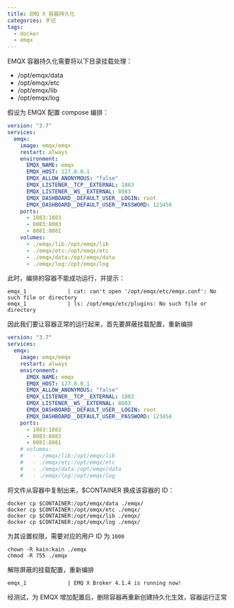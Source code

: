 ```yaml
---
title: EMQ X 容器持久化
categories: 手记
tags:
  - docker
  - emqx
---
```


EMQX 容器持久化需要将以下目录挂载处理：

- /opt/emqx/data
- /opt/emqx/etc
- /opt/emqx/lib
- /opt/emqx/log

<!-- more -->

假设为 EMQX 配置 compose 编排：

```yaml
version: "3.7"
services:
  emqx:
    image: emqx/emqx
    restart: always
    environment:
      EMQX_NAME: emqx
      EMQX_HOST: 127.0.0.1
      EMQX_ALLOW_ANONYMOUS: "false"
      EMQX_LISTENER__TCP__EXTERNAL: 1883
      EMQX_LISTENER__WS__EXTERNAL: 8083
      EMQX_DASHBOARD__DEFAULT_USER__LOGIN: root
      EMQX_DASHBOARD__DEFAULT_USER__PASSWORD: 123456
    ports:
      - 1883:1883
      - 8083:8083
      - 8081:8081
    volumes:
      - ./emqx/lib:/opt/emqx/lib
      - ./emqx/etc:/opt/emqx/etc
      - ./emqx/data:/opt/emqx/data
      - ./emqx/log:/opt/emqx/log
```

此时，编排的容器不能成功运行，并提示：

```shell
emqx_1             | cat: can't open '/opt/emqx/etc/emqx.conf': No such file or directory
emqx_1             | ls: /opt/emqx/etc/plugins: No such file or directory
```

因此我们要让容器正常的运行起来，首先要屏蔽挂载配置，重新编排

```yaml
version: "3.7"
services:
  emqx:
    image: emqx/emqx
    restart: always
    environment:
      EMQX_NAME: emqx
      EMQX_HOST: 127.0.0.1
      EMQX_ALLOW_ANONYMOUS: "false"
      EMQX_LISTENER__TCP__EXTERNAL: 1883
      EMQX_LISTENER__WS__EXTERNAL: 8083
      EMQX_DASHBOARD__DEFAULT_USER__LOGIN: root
      EMQX_DASHBOARD__DEFAULT_USER__PASSWORD: 123456
    ports:
      - 1883:1883
      - 8083:8083
      - 8081:8081
    # volumes:
    #   - ./emqx/lib:/opt/emqx/lib
    #   - ./emqx/etc:/opt/emqx/etc
    #   - ./emqx/data:/opt/emqx/data
    #   - ./emqx/log:/opt/emqx/log
```

将文件从容器中复制出来，$CONTAINER 换成该容器的 ID：

```shell
docker cp $CONTAINER:/opt/emqx/data ./emqx/
docker cp $CONTAINER:/opt/emqx/etc ./emqx/
docker cp $CONTAINER:/opt/emqx/lib ./emqx/
docker cp $CONTAINER:/opt/emqx/log ./emqx/
```

为其设置权限，需要对应的用户 ID 为 `1000`

```shell
chown -R kain:kain ./emqx
chmod -R 755 ./emqx
```

解除屏蔽的挂载配置，重新编排

```shell
emqx_1             | EMQ X Broker 4.1.4 is running now!
```

经测试，为 EMQX 增加配置后，删除容器再重新创建持久化生效，容器运行正常
